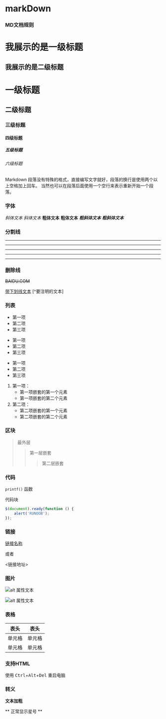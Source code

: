# markDown
### MD文档规则
我展示的是一级标题
=================

我展示的是二级标题
-----------------
# 一级标题
## 二级标题
### 三级标题
#### 四级标题
##### 五级标题
###### 六级标题

Markdown 段落没有特殊的格式，直接编写文字就好，段落的换行是使用两个以上空格加上回车。
当然也可以在段落后面使用一个空行来表示重新开始一个段落。

### 字体
*斜体文本*
_斜体文本_
**粗体文本**
__粗体文本__
***粗斜体文本***
___粗斜体文本___

### 分割线
***

* * *

*****

- - -

----------

### 删除线
~~BAIDU.COM~~

<u>带下划线文本</u>
[^要注明的文本]
### 列表
* 第一项
* 第二项
* 第三项

+ 第一项
+ 第二项
+ 第三项


- 第一项
- 第二项
- 第三项

1. 第一项：
    - 第一项嵌套的第一个元素
    - 第一项嵌套的第二个元素
2. 第二项：
    - 第二项嵌套的第一个元素
    - 第二项嵌套的第二个元素
### 区块
> 最外层
> > 第一层嵌套
> > > 第二层嵌套
### 代码
`printf()` 函数

代码块
```javascript
$(document).ready(function () {
    alert('RUNOOB');
});
```
### 链接
[链接名称](链接地址)

或者

<链接地址>
### 图片
![alt 属性文本](https://avatars.githubusercontent.com/u/25358018?s=48&v=4)

![alt 属性文本](https://avatars.githubusercontent.com/u/25358018?s=48&v=4 "可选标题")
### 表格
|  表头   | 表头  |
|  ----  | ----  |
| 单元格  | 单元格 |
| 单元格  | 单元格 |
### 支持HTML
使用 <kbd>Ctrl</kbd>+<kbd>Alt</kbd>+<kbd>Del</kbd> 重启电脑
### 转义
**文本加粗** 

\*\* 正常显示星号 \*\*
